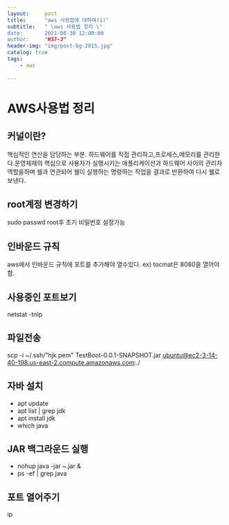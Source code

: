 ```yaml
---
layout:     post
title:      "aws 사용법에 대하여(1)"
subtitle:   " \aws 사용법 정리 \"
date:       2021-08-30 12:00:00
author:     "H37-J"
header-img: "img/post-bg-2015.jpg"
catalog: true
tags:
    - aws
    
---
```


# AWS사용법 정리

## 커널이란?
핵심적인 연산을 담당하는 부분. 하드웨어를 직접 관리하고,프로세스,메모리를 관리한다.운영체제의 핵심으로 사용자가 실행시키는 애플리케이션과 하드웨어 사이의 관리자 역할을하며 쉘과 연관되어 쉘이 실행하는 명령하는 작업을 결과로 반환하여 다시 쉘로 보낸다.

## root계정 변경하기
sudo passwd root후 초기 비밀번호 설정가능

## 인바운드 규칙
aws에서 인바운드 규칙에 포트를 추가해야 열수있다.
ex) tocmat은 8080을 열어야 함.

## 사용중인 포트보기
netstat -tnlp

## 파일전송
scp -i ~/.ssh/"hjk.pem" TestBoot-0.0.1-SNAPSHOT.jar  ubuntu@ec2-3-14-40-198.us-east-2.compute.amazonaws.com:./

## 자바 설치
* apt update 
* apt list | grep jdk
* apt install jdk
* which java

## JAR 백그라운드 실행
* nohup java -jar ~.jar &
* ps -ef | grep java

## 포트 열어주기
ip
